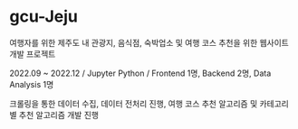 # gcu-Jeju
여행자를 위한 제주도 내 관광지, 음식점, 숙박업소 및 여행 코스 추천을 위한 웹사이트 개발 프로젝트

2022.09 ~ 2022.12 / Jupyter Python / Frontend 1명, Backend 2명, Data Analysis 1명

크롤링을 통한 데이터 수집, 데이터 전처리 진행, 여행 코스 추천 알고리즘 및 카테고리 별 추천 알고리즘 개발 진행



